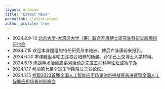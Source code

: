```yaml
---
layout: archive
title: "Latest News"
permalink: /latest-news/
author_profile: true
---
```



- 2024.8.9-10 [北京大学-大湾区大学（筹）联合开展博士研究生科研实践项目研讨会](https://mail.gbu.edu.cn/cgi-bin/readmail?sid=1j2Z7LbnbOdQ704o,2&mailid=ZL3605-o0hB7bciuDOD4kMlJokdWek&nocheckframe=true&t=attachments&select=1&wps=1)
- 2024.7.15 欢迎本课题组的特任研究员李艳洲、博后卢泳康前来报到。
- 2024.6.20 本课题组与哈工深联合培养的杨晨、孙宇已上交博士入学材料。
- 2024.6.15 [湾湖学术活动周系列活动之先进工程科学论坛成功举办](https://mp.weixin.qq.com/s/t59j_eIw0ZWnj6Nk8paPTw)
- 2024.1.17 参加第七届全球工学院院长工业论坛。
- 2024.1.15 [参观2023首届全国人工智能应用场景创新挑战赛总决赛暨全国人工智能应用场景创新峰会](https://mp.weixin.qq.com/s?__biz=MjM5ODIwNjEzNQ==&mid=2649883900&idx=1&sn=974d7ffede4bab8fc8aebc28a52cb91a&chksm=bec8eb2489bf6232f107c35c8854c33945daf89ae0db2c08e568d92c8e9c5201127cfaf266c3&scene=27)
